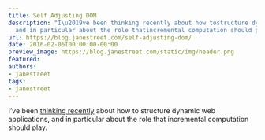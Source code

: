 ```yaml
---
title: Self Adjusting DOM
description: "I\u2019ve been thinking recently about how tostructure dynamic web applications,
  and in particular about the role thatincremental computation should play."
url: https://blog.janestreet.com/self-adjusting-dom/
date: 2016-02-06T00:00:00-00:00
preview_image: https://blog.janestreet.com/static/img/header.png
featured:
authors:
- janestreet
tags:
- janestreet
---
```


<p>I&rsquo;ve been <a href="https://blog.janestreet.com/incrementality-and-the-web/">thinking recently</a> about how to
structure dynamic web applications, and in particular about the role that
incremental computation should play.</p>


